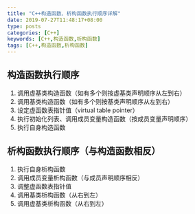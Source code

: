```yaml
---
title: "C++构造函数、析构函数执行顺序详解"
date: 2019-07-27T11:48:17+08:00
type: posts
categories: [C++]
keywords: [C++,构造函数,析构函数]
tags: [C++,构造函数,析构函数]
---
```


## 构造函数执行顺序
1. 调用虚基类构造函数（如有多个则按虚基类声明顺序从左到右）
2. 调用基类构造函数（如有多个则按基类声明顺序从左到右）
3. 设定虚函数表指针值（virtual table pointer）
4. 执行初始化列表、调用成员变量构造函数（按成员变量声明顺序）
5. 执行自身构造函数
<!--more-->
## 析构函数执行顺序（与构造函数相反）
1. 执行自身析构函数
2. 调用成员变量析构函数（与成员声明顺序相反）
3. 调整虚函数表指针值
4. 调用基类析构函数（从右到左）
5. 调用虚基类析构函数（从右到左）
